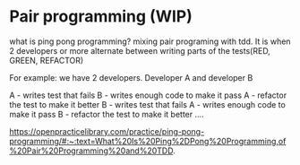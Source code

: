 # Pair programming (WIP)




what is ping pong programming?
mixing pair programing with tdd. 
It is when 2 developers or more alternate between writing parts of the tests(RED, GREEN, REFACTOR)

For example: we have 2 developers. Developer A and developer B

A - writes test that fails
B - writes enough code to make it pass
A - refactor the test to make it better
B - writes test that fails
A - writes enough code to make it pass
B - refactor the test to make it better
....

https://openpracticelibrary.com/practice/ping-pong-programming/#:~:text=What%20Is%20Ping%2DPong%20Programming,of%20Pair%20Programming%20and%20TDD.